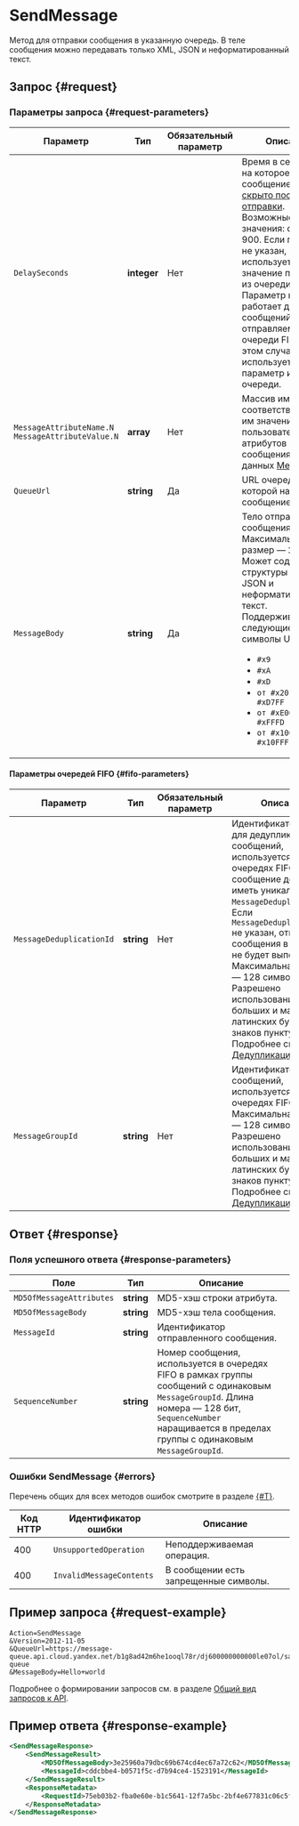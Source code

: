 # SendMessage

Метод для отправки сообщения в указанную очередь. В теле сообщения можно передавать только XML, JSON и неформатированный текст.

## Запрос {#request}

### Параметры запроса {#request-parameters}

Параметр | Тип | Обязательный параметр | Описание
----- | ----- | ----- | -----
`DelaySeconds` | **integer** | Нет | Время в секундах, на которое сообщение будет [скрыто после отправки](../../concepts/delay-queues.md#delay-messages). Возможные значения: от 0 до 900. Если параметр не указан, используется значение параметра из очереди. Параметр не работает для сообщений, отправляемых в очереди FIFO — в этом случае используется параметр из очереди.
`MessageAttributeName.N`<br/>`MessageAttributeValue.N` | **array** | Нет | Массив имен и соответствующих им значений пользовательских атрибутов сообщения. См. тип данных [Message](../data-types/Message.md).
`QueueUrl` | **string** | Да | URL очереди, в которой находится сообщение.
`MessageBody` | **string** | Да | Тело отправляемого сообщения. Максимальный размер — 256 КБ. Может содержать структуры XML, JSON и неформатированный текст. Поддерживаются следующие символы Unicode: <ul><li>`#x9`</li> <li>`#xA`</li> <li>`#xD`</li> <li>`от #x20 до #xD7FF`</li> <li>`от #xE000 до #xFFFD`</li> <li>`от #x10000 до #x10FFFF`</li></ul>

#### Параметры очередей FIFO {#fifo-parameters}

Параметр | Тип | Обязательный параметр | Описание
----- | ----- | ----- | -----
`MessageDeduplicationId` | **string** | Нет | Идентификатор токена для дедупликации сообщений, используется в очередях FIFO. Каждое сообщение должно иметь уникальный `MessageDeduplicationId`. Если `MessageDeduplicationId` не указан, отправка сообщения в очередь не будет выполнена. Максимальная длина — 128 символов. Разрешено использование цифр, больших и маленьких латинских букв и знаков пунктуации. Подробнее см. [Дедупликация](../../concepts/deduplication.md).
`MessageGroupId` | **string** | Нет | Идентификатор группы сообщений, используется в очередях FIFO. Максимальная длина — 128 символов. Разрешено использование цифр, больших и маленьких латинских букв и знаков пунктуации. Подробнее см. [Дедупликация](../../concepts/deduplication.md).

## Ответ {#response}

### Поля успешного ответа {#response-parameters}

Поле | Тип | Описание
----- | ----- | -----
`MD5OfMessageAttributes` | **string** | MD5-хэш строки атрибута.
`MD5OfMessageBody` | **string** | MD5-хэш тела сообщения.
`MessageId` | **string** | Идентификатор отправленного сообщения.
`SequenceNumber` | **string** | Номер сообщения, используется в очередях FIFO в рамках группы сообщений с одинаковым `MessageGroupId`. Длина номера — 128 бит, `SequenceNumber` наращивается в пределах группы с одинаковым `MessageGroupId`.

### Ошибки SendMessage {#errors}

Перечень общих для всех методов ошибок смотрите в разделе [{#T}](../common-errors.md).

Код HTTP | Идентификатор ошибки | Описание
----- | ----- | -----
400 | `UnsupportedOperation` | Неподдерживаемая операция.
400 | `InvalidMessageContents` | В сообщении есть запрещенные символы.

## Пример запроса {#request-example}

```
Action=SendMessage
&Version=2012-11-05
&QueueUrl=https://message-queue.api.cloud.yandex.net/b1g8ad42m6he1ooql78r/dj600000000000le07ol/sample-queue
&MessageBody=Hello+world
```

Подробнее о формировании запросов см. в разделе [Общий вид запросов к API](../index.md#api-request).

## Пример ответа {#response-example}

```xml
<SendMessageResponse>
    <SendMessageResult>
        <MD5OfMessageBody>3e25960a79dbc69b674cd4ec67a72c62</MD5OfMessageBody>
        <MessageId>cddcbbe4-b0571f5c-d7b94ce4-1523191</MessageId>
    </SendMessageResult>
    <ResponseMetadata>
        <RequestId>75eb03b2-fba0e60e-b1c5641-12f7a5bc-2bf4e677831c06c5f9d7ea1063ffeb3f</RequestId>
    </ResponseMetadata>
</SendMessageResponse>
```
